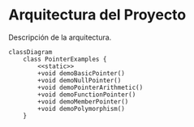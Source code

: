 # Arquitectura del Proyecto

Descripción de la arquitectura.
```mermaid
classDiagram
    class PointerExamples {
        <<static>>
        +void demoBasicPointer()
        +void demoNullPointer()
        +void demoPointerArithmetic()
        +void demoFunctionPointer()
        +void demoMemberPointer()
        +void demoPolymorphism()
    }
```